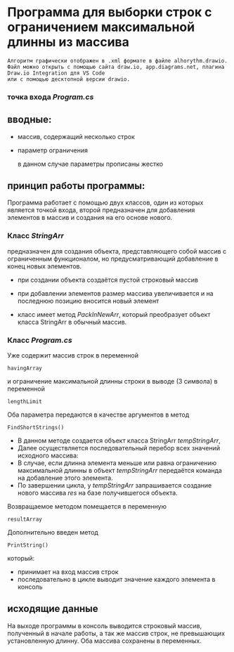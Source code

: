 # Программа для выборки строк с ограничением максимальной длинны из массива

    Алгоритм графически отображен в .xml формате в файле alhorythm.drawio. 
    Файл можно открыть с помощью сайта draw.io, app.diagrams.net, плагина Draw.io Integration для VS Code 
    или с помощью десктопной версии drawio.

### точка входа *Program.cs*

## вводные:

- массив, содержащий несколько строк

- параметр ограничения

    в данном случае параметры прописаны жестко

## принцип работы программы:

Программа работает с помощью двух классов, один из которых является точкой входа, второй предназначен для добавления элементов в массив и создания на его основе нового.

### Класс _StringArr_ 

предназначен для создания объекта, представляющего собой массив с ограниченным функционалом, но предусматривающий добавление в конец новых элементов.

- при создании объекта создаётся пустой строковый массив

- при добавлении элементов размер массива увеличивается и на последнюю позицию вносится новый элемент

- класс имеет метод _PackInNewArr_, который преобразует объект класса StringArr в обычный массив.

### Класс _Program.cs_ 

Уже содержит массив строк в переменной 

    havingArray

и ограничение максимальной длинны строки в выводе (3 символа) в переменной

    lengthLimit

Оба параметра передаются в качестве аргументов в метод 

    FindShortStrings()

- В данном методе создается объект класса StringArr _tempStringArr_,  
- Далее осуществляется последовательный перебор всех значений исходного массива: 
- В случае, если длинна элемента меньше или равна ограничению максимальной длинны в объект _tempStringArr_ передаётся команда на добавление этого элемента.
- По завершении цикла, у _tempStringArr_ запрашивается создание нового массива _res_ на базе получившегося объекта.

Возвращаемое методом помещается в переменную 

    resultArray

Дополнительно введен метод 

    PrintString()

который: 
- принимает на вход массив строк
- последовательно в цикле выводит значение каждого элемента в консоль

## исходящие данные

На выходе программы в консоль выводится строковый массив, полученный в начале работы, а так же массив строк, не превышающих установленную длинну.
Оба массива сохранены в переменных.

